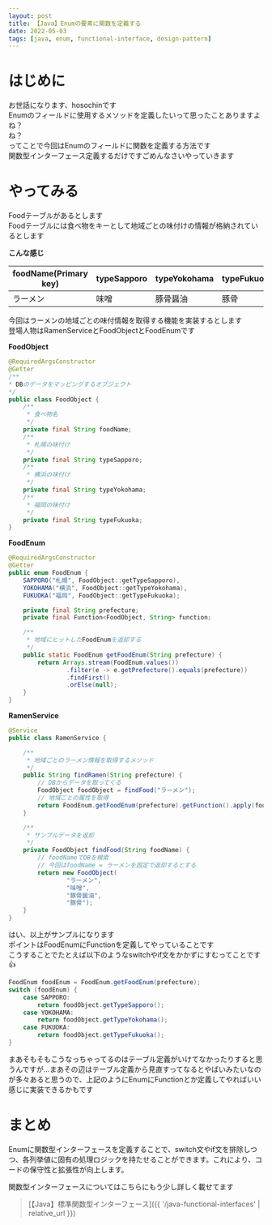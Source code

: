 ```yaml
---
layout: post
title: 【Java】Enumの要素に関数を定義する
date: 2022-05-03
tags: [java, enum, functional-interface, design-pattern]
---
```


# はじめに

お世話になります、hosochinです  
Enumのフィールドに使用するメソッドを定義したいって思ったことありますよね？  
ね？  
ってことで今回はEnumのフィールドに関数を定義する方法です  
関数型インターフェース定義するだけですごめんなさいやっていきます

# やってみる

Foodテーブルがあるとします  
Foodテーブルには食べ物をキーとして地域ごとの味付けの情報が格納されているとします

**こんな感じ**

| foodName(Primary key) | typeSapporo | typeYokohama | typeFukuoka |
|---|---|---|---|
| ラーメン | 味噌 | 豚骨醤油 | 豚骨 |

今回はラーメンの地域ごとの味付情報を取得する機能を実装するとします  
登場人物はRamenServiceとFoodObjectとFoodEnumです

**FoodObject**

```java
@RequiredArgsConstructor
@Getter
/**
* DBのデータをマッピングするオブジェクト
*/
public class FoodObject {
    /**
     * 食べ物名
     */
    private final String foodName;
    /**
     * 札幌の味付け
     */
    private final String typeSapporo;
    /**
     * 横浜の味付け
     */
    private final String typeYokohama;
    /**
     * 福岡の味付け
     */
    private final String typeFukuoka;
}
```

**FoodEnum**

```java
@RequiredArgsConstructor
@Getter
public enum FoodEnum {
    SAPPORO("札幌", FoodObject::getTypeSapporo),
    YOKOHAMA("横浜", FoodObject::getTypeYokohama),
    FUKUOKA("福岡", FoodObject::getTypeFukuoka);

    private final String prefecture;
    private final Function<FoodObject, String> function;

    /**
     * 地域にヒットしたFoodEnumを返却する
     */
    public static FoodEnum getFoodEnum(String prefecture) {
        return Arrays.stream(FoodEnum.values())
                .filter(e -> e.getPrefecture().equals(prefecture))
                .findFirst()
                .orElse(null);
    }
}
```

**RamenService**

```java
@Service
public class RamenService {

    /**
     * 地域ごとのラーメン情報を取得するメソッド
     */
    public String findRamen(String prefecture) {
        // DBからデータを取ってくる
        FoodObject foodObject = findFood("ラーメン");
        // 地域ごとの属性を取得
        return FoodEnum.getFoodEnum(prefecture).getFunction().apply(foodObject);
    }

    /**
     * サンプルデータを返却
     */
    private FoodObject findFood(String foodName) {
        // foodNameでDBを検索
        // 今回はfoodName = ラーメンを固定で返却するとする
        return new FoodObject(
                "ラーメン",
                "味噌",
                "豚骨醤油",
                "豚骨");
    }
}
```

はい、以上がサンプルになります  
ポイントはFoodEnumにFunctionを定義してやっていることです  
こうすることでたとえば以下のようなswitchやif文をかかずにすむってことです👍

```java
FoodEnum foodEnum = FoodEnum.getFoodEnum(prefecture);
switch (foodEnum) {
    case SAPPORO:
        return foodObject.getTypeSapporo();
    case YOKOHAMA:
        return foodObject.getTypeYokohama();
    case FUKUOKA:
        return foodObject.getTypeFukuoka();
}
```

まあそもそもこうなっちゃってるのはテーブル定義がいけてなかったりすると思うんですが…まあその辺はテーブル定義から見直すってなるとやばいみたいなのが多々あると思うので、上記のようにEnumにFunctionとか定義してやればいい感じに実装できるかもです

# まとめ

Enumに関数型インターフェースを定義することで、switch文やif文を排除しつつ、各列挙値に固有の処理ロジックを持たせることができます。これにより、コードの保守性と拡張性が向上します。

関数型インターフェースについてはこちらにもう少し詳しく載せてます

> [【Java】標準関数型インターフェース]({{ '/java-functional-interfaces' | relative_url }})